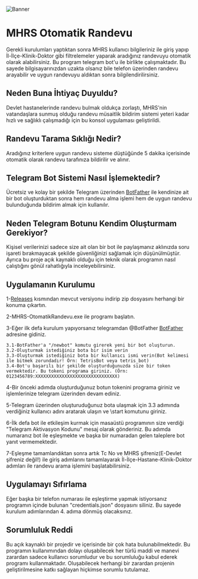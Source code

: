 ![Banner](https://i.hizliresim.com/jv6ah3o.jpg)
# MHRS Otomatik Randevu
Gerekli kurulumları yaptıktan sonra MHRS kullanıcı bilgileriniz ile giriş yapıp İl-İlçe-Klinik-Doktor gibi filtrelemeler yaparak aradığınız randevuyu otomatik olarak alabilirsiniz.
Bu program telegram bot'u ile birlikte çalışmaktadır. Bu sayede bilgisayarınızdan uzakta olsanız bile telefon üzerinden randevu arayabilir ve uygun randevuyu aldıktan sonra bilgilendirilirsiniz.

## Neden Buna İhtiyaç Duyuldu?
Devlet hastanelerinde randevu bulmak oldukça zorlaştı, MHRS'nin vatandaşlara sunmuş olduğu randevu müsaitlik bildirim sistemi yeteri kadar hızlı ve sağlıklı çalışmadığı için bu konsol uygulaması geliştirildi.

## Randevu Tarama Sıklığı Nedir?
Aradığınız kriterlere uygun randevu sisteme düştüğünde 5 dakika içerisinde otomatik olarak randevu tarafınıza bildirilir ve alınır.

## Telegram Bot Sistemi Nasıl İşlemektedir?
Ücretsiz ve kolay bir şekilde Telegram üzerinden [BotFather](https://telegram.me/BotFather) ile kendinize ait bir bot oluşturduktan sonra hem randevu alma işlemi hem de uygun randevu bulunduğunda bildirim almak için kullanılır.

## Neden Telegram Botunu Kendim Oluşturmam Gerekiyor?
Kişisel verilerinizi sadece size ait olan bir bot ile paylaşmanız aklınızda soru işareti bırakmayacak şekilde güvenliğinizi sağlamak için düşünülmüştür. Ayrıca bu proje açık kaynaklı olduğu için teknik olarak programın nasıl çalıştığını gönül rahatlığıyla inceleyebilirsiniz.

## Uygulamanın Kurulumu
1-[Releases](https://github.com/OyunErbabi/MHRS-OtomatikRandevu/releases) kısmından mevcut versiyonu indirip zip dosyasını herhangi bir konuma çıkartın.

2-MHRS-OtomatikRandevu.exe ile programı başlatın.

3-Eğer ilk defa kurulum yapıyorsanız telegramdan @BotFather [BotFather](https://telegram.me/BotFather) adresine gidiniz.

	3.1-BotFather'a "/newbot" komutu girerek yeni bir bot oluşturun.	 
 	3.2-Oluşturmak istediğiniz bota bir isim verin
    3.3-Oluşturmak istediğiniz bota bir kullanıcı ismi verin(Bot kelimesi ile bitmek zorundadır! Örn: TetrisBot veya tetris_bot)
    3.4-Bot'u başarılı bir şekilde oluşturduğunuzda size bir token vermektedir. Bu tokeni programa giriniz. (Örn: 0123456789:XXXXXXXXXXXXXXXXXXXXXXXXXXXXXXX)
	
4-Bir önceki adımda oluşturduğunuz botun tokenini programa giriniz ve işlemlerinize telegram üzerinden devam ediniz.

5-Telegram üzerinden oluşturuduğunuz bota ulaşmak için 3.3 adımında verdiğiniz kullanıcı adını aratarak ulaşın ve \start komutunu giriniz.

6-İlk defa bot ile etkileşim kurmak için masaüstü programının size verdiği "Telegram Aktivasyon Kodunu" mesaj olarak gönderiniz. Bu adımda numaranız bot ile eşleşmekte ve başka bir numaradan gelen taleplere bot yanıt vermemektedir.

7-Eşleşme tamamlandıktan sonra artık Tc No ve MHRS şifreniz(E-Devlet şifreniz değil!) ile giriş adımlarını tamamlayarak İl-İlçe-Hastane-Klinik-Doktor adımları ile randevu arama işlemini başlatabilirsiniz.

## Uygulamayı Sıfırlama
Eğer başka bir telefon numarası ile eşleştirme yapmak istiyorsanız programın içinde bulunan "credentials.json" dosyasını siliniz. Bu sayede kurulum adımlarından 4. adıma dönmüş olacaksınız.

## Sorumluluk Reddi
Bu açık kaynaklı bir projedir ve içerisinde bir çok hata bulunabilmektedir. Bu programın kullanımından dolayı oluşabilecek her türlü maddi ve manevi zarardan sadece kullanıcı sorumludur ve bu sorumluluğu kabul ederek programı kullanmaktadır. Oluşabilecek herhangi bir zarardan projenin geliştirilmesine katkı sağlayan hiçkimse sorumlu tutulamaz.
